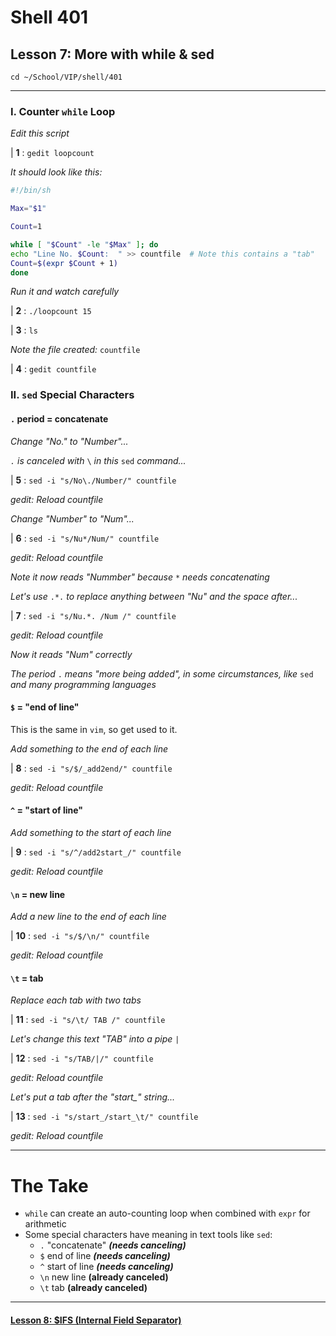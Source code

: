 # Shell 401
## Lesson 7: More with while & sed

`cd ~/School/VIP/shell/401`

___

### I. Counter `while` Loop

*Edit this script*

| **1** : `gedit loopcount`

*It should look like this:*

```sh
#!/bin/sh

Max="$1"

Count=1

while [ "$Count" -le "$Max" ]; do
echo "Line No. $Count:	" >> countfile  # Note this contains a "tab"
Count=$(expr $Count + 1)
done
```

*Run it and watch carefully*

| **2** : `./loopcount 15`

| **3** : `ls`

*Note the file created:* `countfile`

| **4** : `gedit countfile`

### II. `sed` Special Characters

#### `.` period = concatenate

*Change "No." to "Number"...*

*`.` is canceled with* `\` *in this* `sed` *command...*

| **5** : `sed -i "s/No\./Number/" countfile`

*gedit: Reload countfile*

*Change "Number" to "Num"...*

| **6** : `sed -i "s/Nu*/Num/" countfile`

*gedit: Reload countfile*

*Note it now reads "Nummber" because* `*` *needs concatenating*

*Let's use* `.*.` *to replace anything between "Nu" and the space after...*

| **7** : `sed -i "s/Nu.*. /Num /" countfile`

*gedit: Reload countfile*

*Now it reads "Num" correctly*

*The period* `.` *means "more being added", in some circumstances, like* `sed` *and many programming languages*

#### `$` = "end of line"

This is the same in `vim`, so get used to it.

*Add something to the end of each line*

| **8** : `sed -i "s/$/_add2end/" countfile`

*gedit: Reload countfile*

#### `^` = "start of line"

*Add something to the start of each line*

| **9** : `sed -i "s/^/add2start_/" countfile`

*gedit: Reload countfile*

#### `\n` = new line

*Add a new line to the end of each line*

| **10** : `sed -i "s/$/\n/" countfile`

*gedit: Reload countfile*

#### `\t` = tab

*Replace each tab with two tabs*

| **11** : `sed -i "s/\t/ TAB /" countfile`

*Let's change this text "TAB" into a pipe* `|`

| **12** : `sed -i "s/TAB/|/" countfile`

*gedit: Reload countfile*

*Let's put a tab after the "start_" string...*

| **13** : `sed -i "s/start_/start_\t/" countfile`

*gedit: Reload countfile*

___

# The Take

- `while` can create an auto-counting loop when combined with `expr` for arithmetic
- Some special characters have meaning in text tools like `sed`:
  - `.` "concatenate" ***(needs canceling)***
  - `$` end of line ***(needs canceling)***
  - `^` start of line ***(needs canceling)***
  - `\n` new line **(already canceled)**
  - `\t` tab **(already canceled)**

___

#### [Lesson 8: $IFS (Internal Field Separator)](https://github.com/inkVerb/vip/blob/master/401-shell/Lesson-08.md)
